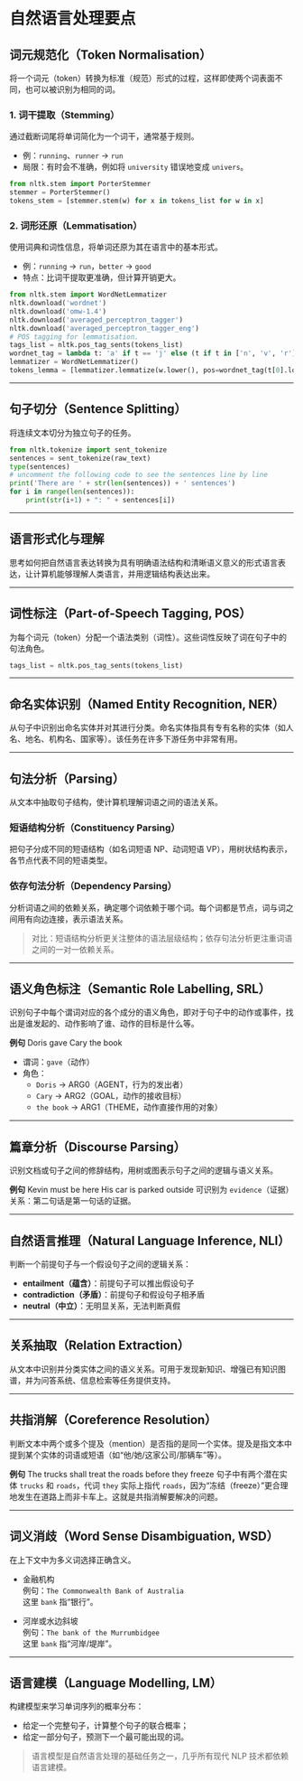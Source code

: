# 自然语言处理要点

## 词元规范化（Token Normalisation）
将一个词元（token）转换为标准（规范）形式的过程，这样即使两个词表面不同，也可以被识别为相同的词。

### 1. 词干提取（Stemming）
通过截断词尾将单词简化为一个词干，通常基于规则。  
- 例：`running`、`runner` → `run`  
- 局限：有时会不准确，例如将 `university` 错误地变成 `univers`。
```python
from nltk.stem import PorterStemmer
stemmer = PorterStemmer()
tokens_stem = [stemmer.stem(w) for x in tokens_list for w in x]
```

### 2. 词形还原（Lemmatisation）
使用词典和词性信息，将单词还原为其在语言中的基本形式。  
- 例：`running` → `run`，`better` → `good`  
- 特点：比词干提取更准确，但计算开销更大。
```python
from nltk.stem import WordNetLemmatizer
nltk.download('wordnet')
nltk.download('omw-1.4')
nltk.download('averaged_perceptron_tagger')
nltk.download('averaged_perceptron_tagger_eng')
# POS tagging for lemmatisation.
tags_list = nltk.pos_tag_sents(tokens_list)
wordnet_tag = lambda t: 'a' if t == 'j' else (t if t in ['n', 'v', 'r'] else 'n')
lemmatizer = WordNetLemmatizer()
tokens_lemma = [lemmatizer.lemmatize(w.lower(), pos=wordnet_tag(t[0].lower())) for x in tags_list for (w, t) in x]
```

---

## 句子切分（Sentence Splitting）
将连续文本切分为独立句子的任务。
```python
from nltk.tokenize import sent_tokenize
sentences = sent_tokenize(raw_text)
type(sentences)
# uncomment the following code to see the sentences line by line
print('There are ' + str(len(sentences)) + ' sentences')
for i in range(len(sentences)):
    print(str(i+1) + ": " + sentences[i])
```

---

## 语言形式化与理解
思考如何把自然语言表达转换为具有明确语法结构和清晰语义意义的形式语言表达，让计算机能够理解人类语言，并用逻辑结构表达出来。

---

## 词性标注（Part-of-Speech Tagging, POS）
为每个词元（token）分配一个语法类别（词性）。这些词性反映了词在句子中的句法角色。
```python
tags_list = nltk.pos_tag_sents(tokens_list)
```

---

## 命名实体识别（Named Entity Recognition, NER）
从句子中识别出命名实体并对其进行分类。命名实体指具有专有名称的实体（如人名、地名、机构名、国家等）。该任务在许多下游任务中非常有用。

---

## 句法分析（Parsing）
从文本中抽取句子结构，使计算机理解词语之间的语法关系。

### 短语结构分析（Constituency Parsing）
把句子分成不同的短语结构（如名词短语 NP、动词短语 VP），用树状结构表示，各节点代表不同的短语类型。

### 依存句法分析（Dependency Parsing）
分析词语之间的依赖关系，确定哪个词依赖于哪个词。每个词都是节点，词与词之间用有向边连接，表示语法关系。

> 对比：短语结构分析更关注整体的语法层级结构；依存句法分析更注重词语之间的一对一依赖关系。

---

## 语义角色标注（Semantic Role Labelling, SRL）
识别句子中每个谓词对应的各个成分的语义角色，即对于句子中的动作或事件，找出是谁发起的、动作影响了谁、动作的目标是什么等。

**例句**
Doris gave Cary the book
- 谓词：`gave`（动作）
- 角色：
  - `Doris` → ARG0（AGENT，行为的发出者）
  - `Cary` → ARG2（GOAL，动作的接收目标）
  - `the book` → ARG1（THEME，动作直接作用的对象）

---

## 篇章分析（Discourse Parsing）
识别文档或句子之间的修辞结构，用树或图表示句子之间的逻辑与语义关系。

**例句**
Kevin must be here
His car is parked outside
可识别为 `evidence`（证据）关系：第二句话是第一句话的证据。

---

## 自然语言推理（Natural Language Inference, NLI）
判断一个前提句子与一个假设句子之间的逻辑关系：
- **entailment（蕴含）**：前提句子可以推出假设句子  
- **contradiction（矛盾）**：前提句子和假设句子相矛盾  
- **neutral（中立）**：无明显关系，无法判断真假

---

## 关系抽取（Relation Extraction）
从文本中识别并分类实体之间的语义关系。可用于发现新知识、增强已有知识图谱，并为问答系统、信息检索等任务提供支持。

---

## 共指消解（Coreference Resolution）
判断文本中两个或多个提及（mention）是否指的是同一个实体。提及是指文本中提到某个实体的词语或短语（如“他/她/这家公司/那辆车”等）。

**例句**
The trucks shall treat the roads before they freeze
句子中有两个潜在实体 `trucks` 和 `roads`，代词 `they` 实际上指代 `roads`，因为“冻结（freeze）”更合理地发生在道路上而非卡车上。这就是共指消解要解决的问题。

---

## 词义消歧（Word Sense Disambiguation, WSD）
在上下文中为多义词选择正确含义。

- 金融机构  
  例句：`The Commonwealth Bank of Australia`  
  这里 `bank` 指“银行”。

- 河岸或水边斜坡  
  例句：`The bank of the Murrumbidgee`  
  这里 `bank` 指“河岸/堤岸”。

---

## 语言建模（Language Modelling, LM）
构建模型来学习单词序列的概率分布：  
- 给定一个完整句子，计算整个句子的联合概率；  
- 给定一部分句子，预测下一个最可能出现的词。

> 语言模型是自然语言处理的基础任务之一，几乎所有现代 NLP 技术都依赖语言建模。
